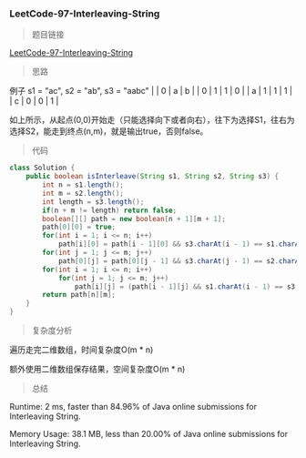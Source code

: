 ### LeetCode-97-Interleaving-String

> 题目链接

[LeetCode-97-Interleaving-String](https://leetcode.com/problems/interleaving-string/)

> 思路

例子 s1 = "ac", s2 = "ab", s3 = "aabc" 
|   | 0 | a | b |
| 0 | 1 | 1 | 0 |
| a | 1 | 1 | 1 |
| c | 0 | 0 | 1 |

如上所示，从起点(0,0)开始走（只能选择向下或者向右），往下为选择S1，往右为选择S2，能走到终点(n,m)，就是输出true，否则false。

> 代码

```java
class Solution {
    public boolean isInterleave(String s1, String s2, String s3) {
        int n = s1.length();
        int m = s2.length();
        int length = s3.length();
        if(n + m != length) return false;
        boolean[][] path = new boolean[n + 1][m + 1];
        path[0][0] = true;
        for(int i = 1; i <= n; i++)
            path[i][0] = path[i - 1][0] && s3.charAt(i - 1) == s1.charAt(i - 1);
        for(int j = 1; j <= m; j++)
            path[0][j] = path[0][j - 1] && s3.charAt(j - 1) == s2.charAt(j - 1);
        for(int i = 1; i <= n; i++)
            for(int j = 1; j <= m; j++)
                path[i][j] = (path[i - 1][j] && s1.charAt(i - 1) == s3.charAt(i + j - 1)) || (path[i][j - 1] && s2.charAt(j-1) == s3.charAt(i + j - 1));
        return path[n][m];
    }
}
```

> 复杂度分析

遍历走完二维数组，时间复杂度O(m * n)

额外使用二维数组保存结果，空间复杂度O(m * n)

> 总结

Runtime: 2 ms, faster than 84.96% of Java online submissions for Interleaving String.

Memory Usage: 38.1 MB, less than 20.00% of Java online submissions for Interleaving String.
